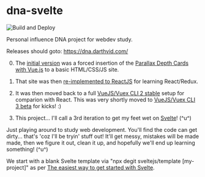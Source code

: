 # dna-svelte

![Build and Deploy](https://github.com/tehdarthvid/dna-svelte/workflows/Build%20and%20Deploy/badge.svg)

Personal influence DNA project for webdev study.

Releases should goto: https://dna.darthvid.com/

0. The [initial version](https://github.com/tehdarthvid/old-dna) was a forced insertion of the [Parallax Depth Cards with Vue.js](https://vuejsexamples.com/parallax-depth-cards-with-vue-js/) to a basic HTML/CSS/JS site.
1. That site was then [re-implemented to ReactJS](https://github.com/tehdarthvid/dna-react) for learning React/Redux.
1. It was then moved back to a full [VueJS/Vuex CLI 2 stable](https://github.com/tehdarthvid/dna-vue-cli-2) setup for comparion with React. This was very shortly moved to [VueJS/Vuex CLI 3 beta](https://github.com/tehdarthvid/dna-vue) for kicks! :)

1. This project... I'll call a 3rd iteration to get my feet wet on [Svelte](https://github.com/sveltejs/svelte/)! (^u^)

Just playing around to study web development. You'll find the code can get dirty... that's 'coz I'll be tryin' stuff out! It'll get messy, mistakes will be made made, then we figure it out, clean it up, and hopefully we'll end up learning something! (^u^)

We start with a blank Svelte template via "npx degit sveltejs/template [my-project]" as per [The easiest way to get started with Svelte](https://svelte.dev/blog/the-easiest-way-to-get-started).
